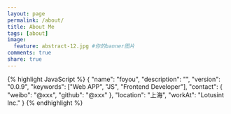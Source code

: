 ```yaml
---
layout: page
permalink: /about/
title: About Me
tags: [about]
image:
  feature: abstract-12.jpg #你的banner图片
comments: true
share: true
---
```


{% highlight JavaScript %}
{
  "name": "foyou",
  "description": "",
  "version": "0.0.9",
  "keywords": ["Web APP", "JS", "Frontend Developer"],
  "contact": {
    "weibo": "@xxx", 
    "github": "@xxx"
  },
  "location": "上海",
  "workAt": "Lotusint Inc."
}
{% endhighlight %}
